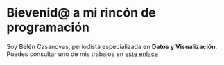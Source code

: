 # Bievenid@ a mi rincón de programación
Soy Belén Casanovas, periodista especializada en **Datos y Visualización**. Puedes consultar uno de mis trabajos en [este enlace](https://www.elperiodicomediterraneo.com/noticias/castellon/freelance-guerra-ucrania_891694.html)
